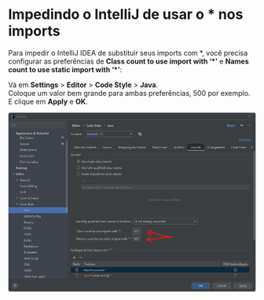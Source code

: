 # Impedindo o IntelliJ de usar o * nos imports

Para impedir o IntelliJ IDEA de substituir seus imports com \*, você precisa configurar as preferências de **Class count to use import with ‘\*’** e **Names count to use static import with ‘\*’**:

Vá em **Settings** > **Editor** > **Code Style** > **Java**.  
Coloque um valor bem grande para ambas preferências, 500 por exemplo.  
E clique em **Apply** e **OK**.

![Printscreen showing those options in IntelliJ.](/assets/img001.png "Vá em Settings > Editor > Code Style > Java")